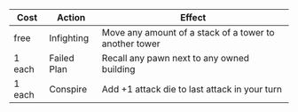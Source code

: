| Cost   | Action      | Effect                                                 |
| ------ | ----------- | ------------------------------------------------------ |
| free   | Infighting  | Move any amount of a stack of a tower to another tower |
| 1 each | Failed Plan | Recall any pawn next to any owned building             |
| 1 each | Conspire    | Add +1 attack die to last attack in your turn          |
